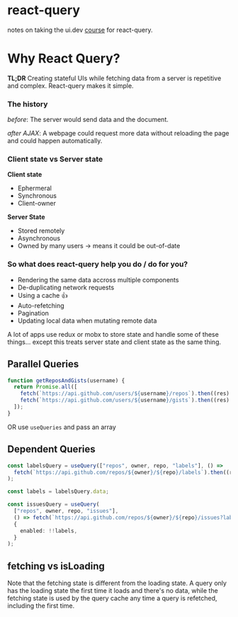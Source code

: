 # react-query

notes on taking the ui.dev [course](https://query.gg/) for react-query.

# Why React Query?

**TL;DR**
Creating stateful UIs while fetching data from a server is repetitive and complex. React-query makes it simple.

### The history

_before_:
The server would send data and the document.

_after AJAX_:
A webpage could request more data without reloading the page and could happen automatically.

### Client state vs Server state

**Client state**

- Ephermeral
- Synchronous
- Client-owner

**Server State**

- Stored remotely
- Asynchronous
- Owned by many users
  -> means it could be out-of-date

### So what does react-query help you do / do for you?

- Rendering the same data accross multiple components
- De-duplicating network requests
- Using a cache 👍
- Auto-refetching
- Pagination
- Updating local data when mutating remote data

A lot of apps use redux or mobx to store state and handle some of these things... except this treats server state and client state as the same thing.

## Parallel Queries

```ts
function getReposAndGists(username) {
  return Promise.all([
    fetch(`https://api.github.com/users/${username}/repos`).then((res) => res.json()),
    fetch(`https://api.github.com/users/${username}/gists`).then((res) => res.json()),
  ]);
}
```

OR use `useQueries` and pass an array

## Dependent Queries

```ts
const labelsQuery = useQuery(["repos", owner, repo, "labels"], () =>
  fetch(`https://api.github.com/repos/${owner}/${repo}/labels`).then((res) => res.json())
);

const labels = labelsQuery.data;

const issuesQuery = useQuery(
  ["repos", owner, repo, "issues"],
  () => fetch(`https://api.github.com/repos/${owner}/${repo}/issues?labels=${labels[0].name}`).then((res) => res.json()),
  {
    enabled: !!labels,
  }
);
```

## fetching vs isLoading

Note that the fetching state is different from the loading state. A query only has the loading state the first time it loads and there's no data, while the fetching state is used by the query cache any time a query is refetched, including the first time.
